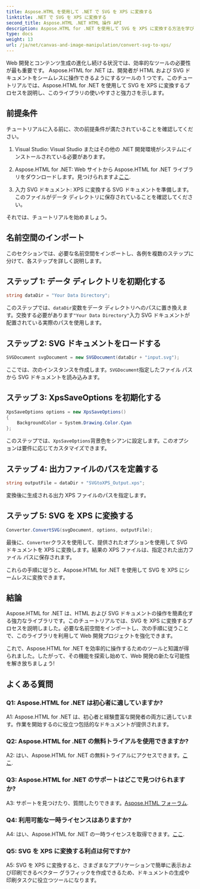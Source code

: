 ```yaml
---
title: Aspose.HTML を使用して .NET で SVG を XPS に変換する
linktitle: .NET で SVG を XPS に変換する
second_title: Aspose.HTML .NET HTML 操作 API
description: Aspose.HTML for .NET を使用して SVG を XPS に変換する方法を学びます。この強力なライブラリを使用して Web 開発を強化します。
type: docs
weight: 13
url: /ja/net/canvas-and-image-manipulation/convert-svg-to-xps/
---
```


Web 開発とコンテンツ生成の進化し続ける状況では、効率的なツールの必要性が最も重要です。 Aspose.HTML for .NET は、開発者が HTML および SVG ドキュメントをシームレスに操作できるようにするツールの 1 つです。このチュートリアルでは、Aspose.HTML for .NET を使用して SVG を XPS に変換するプロセスを説明し、このライブラリの使いやすさと強力さを示します。

## 前提条件

チュートリアルに入る前に、次の前提条件が満たされていることを確認してください。

1. Visual Studio: Visual Studio またはその他の .NET 開発環境がシステムにインストールされている必要があります。

2.  Aspose.HTML for .NET: Web サイトから Aspose.HTML for .NET ライブラリをダウンロードします。見つけられますよ[ここ](https://releases.aspose.com/html/net/).

3. 入力 SVG ドキュメント: XPS に変換する SVG ドキュメントを準備します。このファイルがデータ ディレクトリに保存されていることを確認してください。

それでは、チュートリアルを始めましょう。

## 名前空間のインポート

このセクションでは、必要な名前空間をインポートし、各例を複数のステップに分けて、各ステップを詳しく説明します。

## ステップ 1: データ ディレクトリを初期化する

```csharp
string dataDir = "Your Data Directory";
```

このステップでは、`dataDir`変数をデータ ディレクトリへのパスに置き換えます。交換する必要があります`"Your Data Directory"`入力 SVG ドキュメントが配置されている実際のパスを使用します。

## ステップ 2: SVG ドキュメントをロードする

```csharp
SVGDocument svgDocument = new SVGDocument(dataDir + "input.svg");
```

ここでは、次のインスタンスを作成します。`SVGDocument`指定したファイル パスから SVG ドキュメントを読み込みます。

## ステップ 3: XpsSaveOptions を初期化する

```csharp
XpsSaveOptions options = new XpsSaveOptions()
{
    BackgroundColor = System.Drawing.Color.Cyan
};
```

このステップでは、`XpsSaveOptions`背景色をシアンに設定します。このオプションは要件に応じてカスタマイズできます。

## ステップ 4: 出力ファイルのパスを定義する

```csharp
string outputFile = dataDir + "SVGtoXPS_Output.xps";
```

変換後に生成される出力 XPS ファイルのパスを指定します。

## ステップ 5: SVG を XPS に変換する

```csharp
Converter.ConvertSVG(svgDocument, options, outputFile);
```

最後に、`Converter`クラスを使用して、提供されたオプションを使用して SVG ドキュメントを XPS に変換します。結果の XPS ファイルは、指定された出力ファイル パスに保存されます。

これらの手順に従うと、Aspose.HTML for .NET を使用して SVG を XPS にシームレスに変換できます。

## 結論

Aspose.HTML for .NET は、HTML および SVG ドキュメントの操作を簡素化する強力なライブラリです。このチュートリアルでは、SVG を XPS に変換するプロセスを説明しました。必要な名前空間をインポートし、次の手順に従うことで、このライブラリを利用して Web 開発プロジェクトを強化できます。

これで、Aspose.HTML for .NET を効率的に操作するためのツールと知識が得られました。したがって、その機能を探索し始めて、Web 開発の新たな可能性を解き放ちましょう!

## よくある質問

### Q1: Aspose.HTML for .NET は初心者に適していますか?

A1: Aspose.HTML for .NET は、初心者と経験豊富な開発者の両方に適しています。作業を開始するのに役立つ包括的なドキュメントが提供されます。

### Q2: Aspose.HTML for .NET の無料トライアルを使用できますか?

 A2: はい、Aspose.HTML for .NET の無料トライアルにアクセスできます。[ここ](https://releases.aspose.com/).

### Q3: Aspose.HTML for .NET のサポートはどこで見つけられますか?

 A3: サポートを見つけたり、質問したりできます。[Aspose.HTML フォーラム](https://forum.aspose.com/).

### Q4: 利用可能な一時ライセンスはありますか?

 A4: はい、Aspose.HTML for .NET の一時ライセンスを取得できます。[ここ](https://purchase.aspose.com/temporary-license/).

### Q5: SVG を XPS に変換する利点は何ですか?

A5: SVG を XPS に変換すると、さまざまなアプリケーションで簡単に表示および印刷できるベクター グラフィックを作成できるため、ドキュメントの生成や印刷タスクに役立つツールになります。
